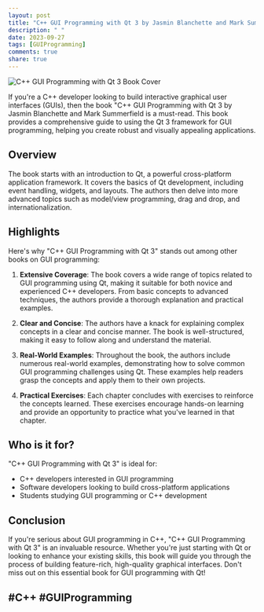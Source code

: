 ```yaml
---
layout: post
title: "C++ GUI Programming with Qt 3 by Jasmin Blanchette and Mark Summerfield"
description: " "
date: 2023-09-27
tags: [GUIProgramming]
comments: true
share: true
---
```


![C++ GUI Programming with Qt 3 Book Cover](book_cover.jpg)

If you're a C++ developer looking to build interactive graphical user interfaces (GUIs), then the book "C++ GUI Programming with Qt 3 by Jasmin Blanchette and Mark Summerfield is a must-read. This book provides a comprehensive guide to using the Qt 3 framework for GUI programming, helping you create robust and visually appealing applications.

## Overview

The book starts with an introduction to Qt, a powerful cross-platform application framework. It covers the basics of Qt development, including event handling, widgets, and layouts. The authors then delve into more advanced topics such as model/view programming, drag and drop, and internationalization.

## Highlights

Here's why "C++ GUI Programming with Qt 3" stands out among other books on GUI programming:

1. **Extensive Coverage**: The book covers a wide range of topics related to GUI programming using Qt, making it suitable for both novice and experienced C++ developers. From basic concepts to advanced techniques, the authors provide a thorough explanation and practical examples.

2. **Clear and Concise**: The authors have a knack for explaining complex concepts in a clear and concise manner. The book is well-structured, making it easy to follow along and understand the material.

3. **Real-World Examples**: Throughout the book, the authors include numerous real-world examples, demonstrating how to solve common GUI programming challenges using Qt. These examples help readers grasp the concepts and apply them to their own projects.

4. **Practical Exercises**: Each chapter concludes with exercises to reinforce the concepts learned. These exercises encourage hands-on learning and provide an opportunity to practice what you've learned in that chapter.

## Who is it for?

"C++ GUI Programming with Qt 3" is ideal for:

- C++ developers interested in GUI programming
- Software developers looking to build cross-platform applications
- Students studying GUI programming or C++ development

## Conclusion

If you're serious about GUI programming in C++, "C++ GUI Programming with Qt 3" is an invaluable resource. Whether you're just starting with Qt or looking to enhance your existing skills, this book will guide you through the process of building feature-rich, high-quality graphical interfaces. Don't miss out on this essential book for GUI programming with Qt!

## #C++ #GUIProgramming